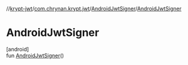 //[krypt-jwt](../../../index.md)/[com.chrynan.krypt.jwt](../index.md)/[AndroidJwtSigner](index.md)/[AndroidJwtSigner](-android-jwt-signer.md)

# AndroidJwtSigner

[android]\
fun [AndroidJwtSigner](-android-jwt-signer.md)()
